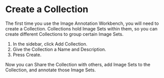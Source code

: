 # Create a Collection

The first time you use the Image Annotation Workbench, you will need to create a Collection. Collections hold Image Sets within them, so you can create different Collections to group certain Image Sets.

1.	In the sidebar, click Add Collection.
2.	Give the Collection a Name and Description.
3.	Press Create.

Now you can Share the Collection with others, add Image Sets to the Collection, and annotate those Image Sets.
